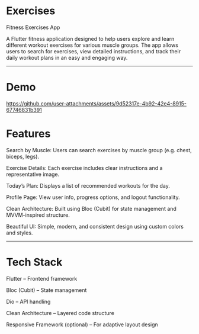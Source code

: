 # Exercises
 Fitness Exercises App

A Flutter fitness application designed to help users explore and learn different workout exercises for various muscle groups.
The app allows users to search for exercises, view detailed instructions, and track their daily workout plans in an easy and engaging way.

---
# Demo


https://github.com/user-attachments/assets/9d52317e-4b92-42e4-8915-67746831b391


# Features

 Search by Muscle: Users can search exercises by muscle group (e.g. chest, biceps, legs).
 
 Exercise Details: Each exercise includes clear instructions and a representative image.
 
 Today’s Plan: Displays a list of recommended workouts for the day.
 
 Profile Page: View user info, progress options, and logout functionality.
 
 Clean Architecture: Built using Bloc (Cubit) for state management and MVVM-inspired structure.
 
 Beautiful UI: Simple, modern, and consistent design using custom colors and styles.

 ---

# Tech Stack

Flutter – Frontend framework

Bloc (Cubit) – State management

Dio  – API handling

Clean Architecture – Layered code structure

Responsive Framework (optional) – For adaptive layout design
